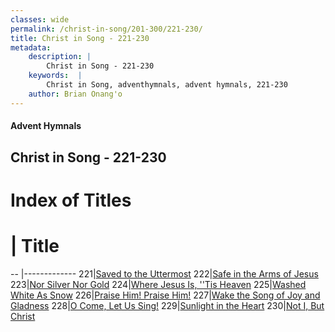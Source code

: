 ```yaml
---
classes: wide
permalink: /christ-in-song/201-300/221-230/
title: Christ in Song - 221-230
metadata:
    description: |
        Christ in Song - 221-230
    keywords:  |
        Christ in Song, adventhymnals, advent hymnals, 221-230
    author: Brian Onang'o
---
```


#### Advent Hymnals
## Christ in Song - 221-230

# Index of Titles
# | Title                        
-- |-------------
221|[Saved to the Uttermost](/christ-in-song/201-300/221-230/Saved-to-the-Uttermost)
222|[Safe in the Arms of Jesus](/christ-in-song/201-300/221-230/Safe-in-the-Arms-of-Jesus)
223|[Nor Silver Nor Gold](/christ-in-song/201-300/221-230/Nor-Silver-Nor-Gold)
224|[Where Jesus Is, ''Tis Heaven](/christ-in-song/201-300/221-230/Where-Jesus-Is,-''Tis-Heaven)
225|[Washed White As Snow](/christ-in-song/201-300/221-230/Washed-White-As-Snow)
226|[Praise Him!  Praise Him!](/christ-in-song/201-300/221-230/Praise-Him!-Praise-Him!)
227|[Wake the Song of Joy and Gladness](/christ-in-song/201-300/221-230/Wake-the-Song-of-Joy-and-Gladness)
228|[O Come, Let Us Sing!](/christ-in-song/201-300/221-230/O-Come,-Let-Us-Sing!)
229|[Sunlight in the Heart](/christ-in-song/201-300/221-230/Sunlight-in-the-Heart)
230|[Not I, But Christ](/christ-in-song/201-300/221-230/Not-I,-But-Christ)